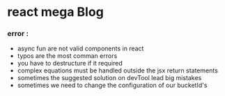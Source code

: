 # react mega Blog



### error :

- async fun are not valid components in react 
- typos are the most comman errors 
- you have to destructure if it required 
- complex equations must be handled outside the jsx return statements
- sometimes the suggested solution on devTool lead big mistakes
- sometimes we need to change the configuration of our bucketId's
